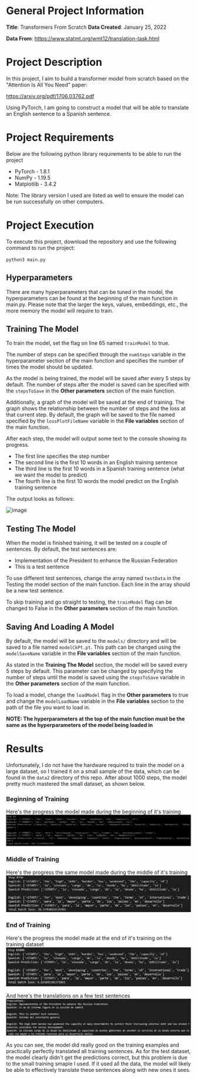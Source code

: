 # General Project Information
<strong>Title</strong>: Transformers From Scratch
<strong>Data Created</strong>: January 25, 2022

<strong>Data From</strong>: https://www.statmt.org/wmt12/translation-task.html

# Project Description
In this project, I aim to build a transformer model from scratch based on the "Attention Is All You Need" paper:

https://arxiv.org/pdf/1706.03762.pdf

Using PyTorch, I am going to construct a model that will be able to translate an English sentence to a Spanish sentence.

# Project Requirements
Below are the following python library requirements to be able to run the project
- PyTorch - 1.8.1
- NumPy - 1.19.5
- Matplotlib - 3.4.2

Note: The library version I used are listed as well to ensure the model can be run successfully on other computers.

# Project Execution
To execute this project, download the repository and use the following command to run the project:

`python3 main.py`

## Hyperparameters
There are many hyperparameters that can be tuned in the model, the hyperparameters can be found at the beginning of the main function in main.py. Please note that the larger the keys, values, embeddings, etc., the more memory the model will require to train.

## Training The Model
To train the model, set the flag on line 65 named `trainModel` to true. 

The number of steps can be specified through the `numSteps` variable in the hyperparameter section of the main function and specifies the number of times the model should be updated.

As the model is being trained, the model will be saved after every 5 steps by default. The number of steps after the model is saved can be specified with the `stepsToSave` in the <strong>Other parameters</strong> section of the main function.

Additionally, a graph of the model will be saved at the end of training. The graph shows the relationship between the number of steps and the loss at that current step. By default, the graph will be saved to the file named specified by the `lossPlotFileName` variable in the <strong>File variables</strong> section of the main function.

After each step, the model will output some text to the console showing its progress.
- The first line specifies the step number
- The second line is the first 10 words in an English training sentence
- The third line is the first 10 words in a Spanish training sentence (what we want the model to predict)
- The fourth line is the first 10 words the model predict on the English training sentence

The output looks as follows:

<img width="392" alt="image" src="https://user-images.githubusercontent.com/43501738/155207336-3af01b76-9cc0-43de-8c09-e61a15ea2935.png">

## Testing The Model
When the model is finished training, it will be tested on a couple of sentences. By default, the test sentences are:
- Implementation of the President to enhance the Russian Federation
- This is a test sentence

To use different test sentences, change the array named `testData` in the <bold>Testing the model</bold> section of the main function. Each line in the array should be a new test sentence.

To skip training and go straight to testing, the `trainModel` flag can be changed to False in the <strong>Other parameters</strong> section of the main function.

## Saving And Loading A Model
By default, the model will be saved to the `models/` directory and will be saved to a file named `modelCkPt.pt`. This path can be changed using the `modelSaveName` variable in the <strong>File variables</strong> section of the main function.

As stated in the <strong>Training The Model</strong> section, the model will be saved every 5 steps by default. This parameter can be changed by specifying the number of steps until the model is saved using the `stepsToSave` variable in the <strong>Other parameters</strong> section of the main function.

To load a model, change the `loadModel` flag in the <strong>Other parameters</strong> to true and change the `modelLoadName` variable in the <strong>File variables</strong> section to the path of the file you want to load in.

<strong>NOTE: The hyperparameters at the top of the main function must be the same as the hyperparameters of the model being loaded in</strong>

# Results
Unfortunately, I do not have the hardware required to train the model on a large dataset, so I trained it on a small sample of the data, which can be found in the `data2` directory of this repo. After about 1000 steps, the model pretty much mastered the small dataset, as shown below.


### Beginning of Training
Here's the progress the model made during the beginning of it's training
![Beginning of Training](https://github.com/gmongaras/Transformers_From_Scratch/blob/main/Progress%20Images/Beginning_Of_Training.png)

### Middle of Training
Here's the progress the same model made during the middle of it's training
![Middle of Training](https://github.com/gmongaras/Transformers_From_Scratch/blob/main/Progress%20Images/Middle_Of_Training.png)

### End of Training
Here's the progress the model made at the end of it's training on the training dataset
![End of Training](https://github.com/gmongaras/Transformers_From_Scratch/blob/main/Progress%20Images/End_Of_Training.png)

And here's the translations on a few test sentences
![Test_Results](https://github.com/gmongaras/Transformers_From_Scratch/blob/main/Progress%20Images/Test_Results.png)

As you can see, the model did really good on the training examples and practically perfectly translated all training sentences. As for the test dataset, the model clearly didn't get the predictions correct, but this problem is due to the small training smaple I used. If it used all the data, the model will likely be able to effectively translate these sentences along with new ones it sees.
